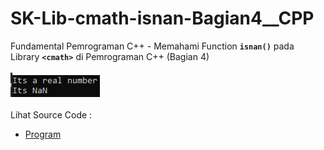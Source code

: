 # SK-Lib-cmath-isnan-Bagian4__CPP
Fundamental Pemrograman C++ - Memahami Function <code><b>isnan()</b></code> pada Library <code><b>&lt;cmath></b></code> di Pemrograman C++ (Bagian 4)<br><br>
<img src="https://github.com/RizkyKhapidsyah/SK-Lib-cmath-isnan-Bagian4__CPP/blob/master/SK-Lib-cmath-isnan-Bagian4__CPP/result/001.PNG"><br><br>
Lihat Source Code : <br>
- <a href="https://github.com/RizkyKhapidsyah/SK-Lib-cmath-isnan-Bagian4__CPP/blob/master/SK-Lib-cmath-isnan-Bagian4__CPP/Source.cpp">Program</a>
